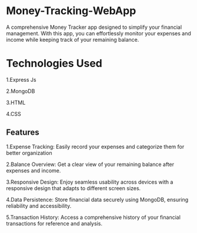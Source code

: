 # Money-Tracking-WebApp
A comprehensive Money Tracker app designed to simplify your financial management. With this app, you can effortlessly monitor your expenses and income while keeping track of your remaining balance.
# Technologies Used
1.Express Js

2.MongoDB

3.HTML

4.CSS

## Features
1.Expense Tracking: Easily record your expenses and categorize them for better organization

2.Balance Overview: Get a clear view of your remaining balance after expenses and income.

3.Responsive Design: Enjoy seamless usability across devices with a responsive design that adapts to different screen sizes.

4.Data Persistence: Store financial data securely using MongoDB, ensuring reliability and accessibility.

5.Transaction History: Access a comprehensive history of your financial transactions for reference and analysis.
